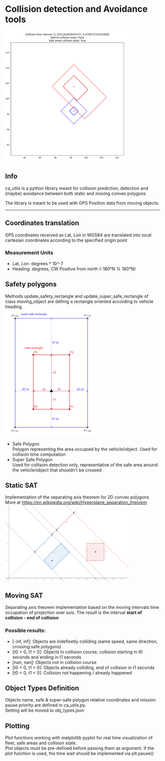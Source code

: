 # **Collision detection and Avoidance tools**
![Collision state](images/collision_resized.png)
## __Info__
ca_utils is a python library meant for collision prediction, detection and (maybe) avoidance between both static and moving convex polygons

The library is meant to be used with GPS Position data from moving objects.

---

## Coordinates translation
GPS coordinates received as Lat, Lon in WGS84 are translated into local cartesian coordinates according to the specified origin point 
### Measurement Units
- Lat, Lon: degrees * 10^-7
- Heading: degrees, CW Positive from north (-180°N % 180°N)


## Safety polygons
Methods update_safety_rectangle and update_super_safe_rectangle of class moving_object are definig a rectangle oriented according to vehicle heading.  
![Safety Polygons](images/rectangles_resized.png)
- Safe Polygon  
Polygon representing the area occupied by the vehicle/object. Used for collision time computation
- Super Safe Polygon  
Used for collision detection only, representative of the safe area around the vehicle/object that shouldn't be crossed
## Static SAT
Implementation of the separating axis theorem for 2D convex polygons  
More at https://en.wikipedia.org/wiki/Hyperplane_separation_theorem
![Separating axis theorem](images/SAT_resized.png)
## Moving SAT
Separating axis theorem implementation based on the moving intervals time occupation of projection over axis. 
The result is the interval __start of collision - end of collision__
### Possible results:
- [-inf, inf]: Objects are indefinetly colliding (same speed, same direction, crossing safe polygons)
- [t0 > 0, t1 > 0]: Objects in collision course, collision starting in t0 seconds and ending in t1 seconds
- [nan, nan]: Objects not in collision course
- [t0 < 0, t1 > 0]: Objects already colliding, end of collision in t1 seconds
- [t0 < 0, t1 < 0]: Collision not happening / already happened

## Object Types Definition
Objects name, safe & super-safe polygon relative coordinates and mission pause priority are defined in ca_utils.py.  
Setting will be moved to obj_types.json
## Plotting
Plot functions working with matplotlib pyplot for real time visualization of fleet, safe areas and collision state.  
Plot objects must be pre-defined before passing them as argument. 
If the plot function is used, the time wait should be implemented via plt.pause()
